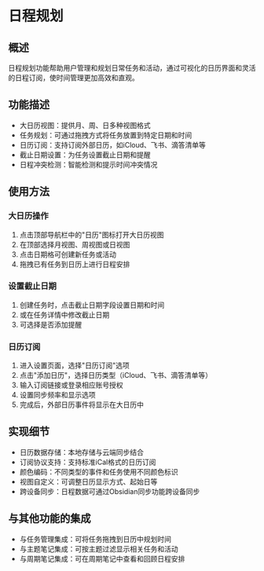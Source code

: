 # 日程规划

## 概述
日程规划功能帮助用户管理和规划日常任务和活动，通过可视化的日历界面和灵活的日程订阅，使时间管理更加高效和直观。

## 功能描述
- 大日历视图：提供月、周、日多种视图格式
- 任务规划：可通过拖拽方式将任务放置到特定日期和时间
- 日历订阅：支持订阅外部日历，如iCloud、飞书、滴答清单等
- 截止日期设置：为任务设置截止日期和提醒
- 日程冲突检测：智能检测和提示时间冲突情况

## 使用方法
### 大日历操作
1. 点击顶部导航栏中的"日历"图标打开大日历视图
2. 在顶部选择月视图、周视图或日视图
3. 点击日期格可创建新任务或活动
4. 拖拽已有任务到日历上进行日程安排

### 设置截止日期
1. 创建任务时，点击截止日期字段设置日期和时间
2. 或在任务详情中修改截止日期
3. 可选择是否添加提醒

### 日历订阅
1. 进入设置页面，选择"日历订阅"选项
2. 点击"添加日历"，选择日历类型（iCloud、飞书、滴答清单等）
3. 输入订阅链接或登录相应账号授权
4. 设置同步频率和显示选项
5. 完成后，外部日历事件将显示在大日历中

## 实现细节
- 日历数据存储：本地存储与云端同步结合
- 订阅协议支持：支持标准iCal格式的日历订阅
- 颜色编码：不同类型的事件和任务使用不同颜色标识
- 视图自定义：可调整日历显示方式、起始日等
- 跨设备同步：日程数据可通过Obsidian同步功能跨设备同步

## 与其他功能的集成
- 与任务管理集成：可将任务拖拽到日历中规划时间
- 与主题笔记集成：可按主题过滤显示相关任务和活动
- 与周期笔记集成：可在周期笔记中查看和回顾日程安排 